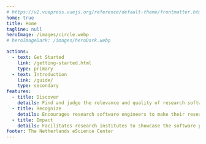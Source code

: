 ```yaml
---
# https://v2.vuepress.vuejs.org/reference/default-theme/frontmatter.html#home
home: true
title: Home
tagline: null
heroImage: /images/circle.webp
# heroImageDark: /images/heroDark.webp

actions:
  - text: Get Started
    link: /getting-started.html
    type: primary
  - text: Introduction
    link: /guide/
    type: secondary
features:
  - title: Discover
    details: Find and judge the relevance and quality of research software.
  - title: Recognize
    details: Encourages research software engineers to make their research software findable and accessible, ensuring recognition of their work.
  - title: Impact
    details: Facilitates research institutes to showcase the software produced by their organization and monitor its reuse and impact.
footer: The Netherlands eScience Center
---
```

